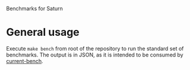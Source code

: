 Benchmarks for Saturn

# General usage

Execute `make bench` from root of the repository to run the standard set of
benchmarks. The output is in JSON, as it is intended to be consumed by
[current-bench](https://bench.ci.dev/ocaml-multicore/saturn/branch/main/benchmark/default).

